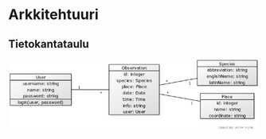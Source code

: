 # Arkkitehtuuri

## Tietokantataulu
![Tietokantataulut](https://github.com/juliapalorinne/ot-harjoitustyo/blob/main/Project/documentation/tietokantataulut.jpg)

